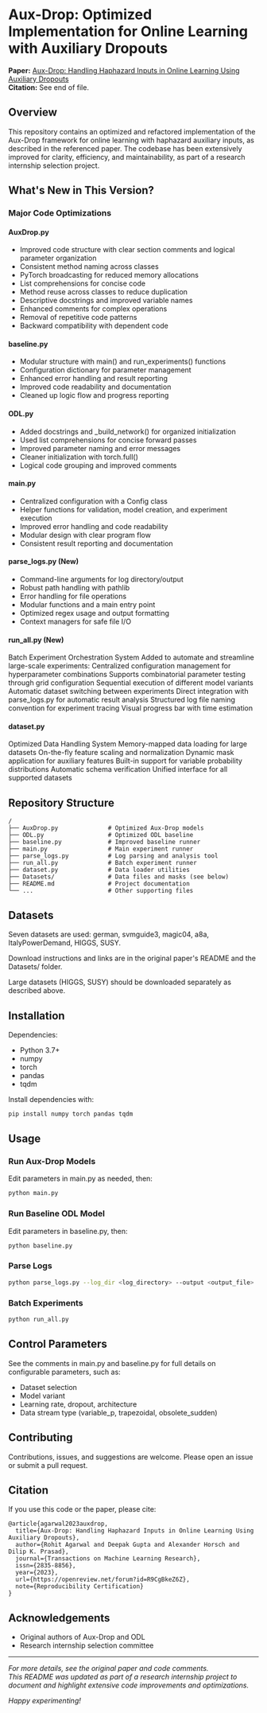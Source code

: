 # Aux-Drop: Optimized Implementation for Online Learning with Auxiliary Dropouts

**Paper:** [Aux-Drop: Handling Haphazard Inputs in Online Learning Using Auxiliary Dropouts](https://openreview.net/forum?id=R9CgBkeZ6Z)  
**Citation:** See end of file.

## Overview
This repository contains an optimized and refactored implementation of the Aux-Drop framework for online learning with haphazard auxiliary inputs, as described in the referenced paper. The codebase has been extensively improved for clarity, efficiency, and maintainability, as part of a research internship selection project.

## What's New in This Version?

### Major Code Optimizations

#### AuxDrop.py
- Improved code structure with clear section comments and logical parameter organization
- Consistent method naming across classes
- PyTorch broadcasting for reduced memory allocations
- List comprehensions for concise code
- Method reuse across classes to reduce duplication
- Descriptive docstrings and improved variable names
- Enhanced comments for complex operations
- Removal of repetitive code patterns
- Backward compatibility with dependent code

#### baseline.py
- Modular structure with main() and run_experiments() functions
- Configuration dictionary for parameter management
- Enhanced error handling and result reporting
- Improved code readability and documentation
- Cleaned up logic flow and progress reporting

#### ODL.py
- Added docstrings and _build_network() for organized initialization
- Used list comprehensions for concise forward passes
- Improved parameter naming and error messages
- Cleaner initialization with torch.full()
- Logical code grouping and improved comments

#### main.py
- Centralized configuration with a Config class
- Helper functions for validation, model creation, and experiment execution
- Improved error handling and code readability
- Modular design with clear program flow
- Consistent result reporting and documentation

#### parse_logs.py (New)
- Command-line arguments for log directory/output
- Robust path handling with pathlib
- Error handling for file operations
- Modular functions and a main entry point
- Optimized regex usage and output formatting
- Context managers for safe file I/O

#### run_all.py (New)
Batch Experiment Orchestration System
Added to automate and streamline large-scale experiments:
Centralized configuration management for hyperparameter combinations
Supports combinatorial parameter testing through grid configuration
Sequential execution of different model variants
Automatic dataset switching between experiments
Direct integration with parse_logs.py for automatic result analysis
Structured log file naming convention for experiment tracing
Visual progress bar with time estimation

#### dataset.py
Optimized Data Handling System
Memory-mapped data loading for large datasets
On-the-fly feature scaling and normalization
Dynamic mask application for auxiliary features
Built-in support for variable probability distributions
Automatic schema verification
Unified interface for all supported datasets

## Repository Structure
```
/
├── AuxDrop.py              # Optimized Aux-Drop models
├── ODL.py                  # Optimized ODL baseline
├── baseline.py             # Improved baseline runner
├── main.py                 # Main experiment runner
├── parse_logs.py           # Log parsing and analysis tool
├── run_all.py              # Batch experiment runner
├── dataset.py              # Data loader utilities
├── Datasets/               # Data files and masks (see below)
├── README.md               # Project documentation
└── ...                     # Other supporting files
```

## Datasets
Seven datasets are used: german, svmguide3, magic04, a8a, ItalyPowerDemand, HIGGS, SUSY.

Download instructions and links are in the original paper's README and the Datasets/ folder.

Large datasets (HIGGS, SUSY) should be downloaded separately as described above.

## Installation
Dependencies:
- Python 3.7+
- numpy
- torch
- pandas
- tqdm

Install dependencies with:
```bash
pip install numpy torch pandas tqdm
```

## Usage

### Run Aux-Drop Models
Edit parameters in main.py as needed, then:
```bash
python main.py
```

### Run Baseline ODL Model
Edit parameters in baseline.py, then:
```bash
python baseline.py
```

### Parse Logs
```bash
python parse_logs.py --log_dir <log_directory> --output <output_file>
```

### Batch Experiments
```bash
python run_all.py
```

## Control Parameters
See the comments in main.py and baseline.py for full details on configurable parameters, such as:
- Dataset selection
- Model variant
- Learning rate, dropout, architecture
- Data stream type (variable_p, trapezoidal, obsolete_sudden)

## Contributing
Contributions, issues, and suggestions are welcome. Please open an issue or submit a pull request.

## Citation
If you use this code or the paper, please cite:
```
@article{agarwal2023auxdrop,
  title={Aux-Drop: Handling Haphazard Inputs in Online Learning Using Auxiliary Dropouts},
  author={Rohit Agarwal and Deepak Gupta and Alexander Horsch and Dilip K. Prasad},
  journal={Transactions on Machine Learning Research},
  issn={2835-8856},
  year={2023},
  url={https://openreview.net/forum?id=R9CgBkeZ6Z},
  note={Reproducibility Certification}
}
```

## Acknowledgements
- Original authors of Aux-Drop and ODL
- Research internship selection committee

---

*For more details, see the original paper and code comments.*  
*This README was updated as part of a research internship project to document and highlight extensive code improvements and optimizations.*

*Happy experimenting!*
